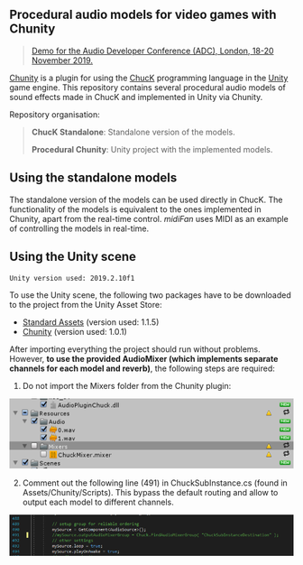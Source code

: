 ## Procedural audio models for video games with Chunity

> [Demo for the Audio Developer Conference (ADC), London, 18-20 November 2019.](https://adc19.sched.com/event/TSK2/demo-procedural-audio-models-for-video-games-with-chunity)

[Chunity](https://ccrma.stanford.edu/~lja/220c/chunity/) is a plugin for using the [ChucK](https://chuck.cs.princeton.edu/) programming language in the [Unity](https://unity.com/) game engine. This repository contains several procedural audio models of sound effects made in ChucK and implemented in Unity via Chunity.

Repository organisation:

> **ChucK Standalone**: Standalone version of the models.
>
> **Procedural Chunity**: Unity project with the implemented models.

## Using the standalone models
The standalone version of the models can be used directly in ChucK. The functionality of the models is equivalent to the ones implemented in Chunity, apart from the real-time control. *midiFan* uses MIDI as an example of controlling the models in real-time. 

## Using the Unity scene

    Unity version used: 2019.2.10f1

To use the Unity scene, the following two packages have to be downloaded to the project from the Unity Asset Store:

*  [Standard Assets](https://assetstore.unity.com/packages/essentials/asset-packs/standard-assets-for-unity-2017-3-32351) (version used: 1.1.5)
*  [Chunity](https://assetstore.unity.com/packages/tools/audio/chunity-chuck-for-unity-118383) (version used: 1.0.1)

After importing everything the project should run without problems. However, **to use the provided AudioMixer (which implements separate channels for each model and reverb)**, the following steps are required:

1. Do not import the Mixers folder from the Chunity plugin:

![Alt text](images/mixerChunity.png)

2. Comment out the following line (491) in ChuckSubInstance.cs (found in Assets/Chunity/Scripts). This bypass the default routing and allow to output each model to different channels.

![Alt text](images/chuckSubinstance.png)
